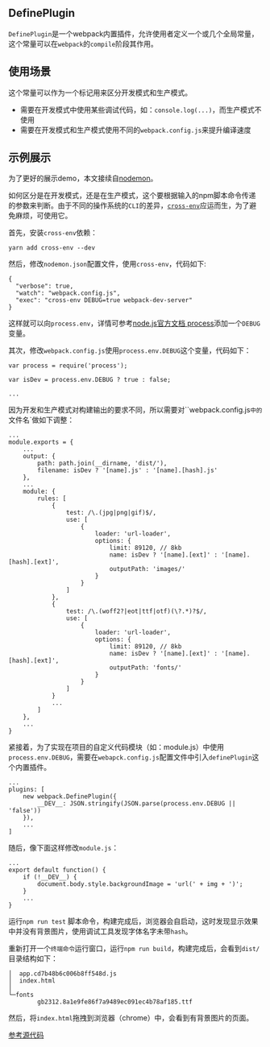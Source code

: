 ## DefinePlugin

`DefinePlugin`是一个webpack内置插件，允许使用者定义一个或几个全局常量，这个常量可以在`webpack`的`compile`阶段其作用。

## 使用场景

这个常量可以作为一个标记用来区分开发模式和生产模式。

* 需要在开发模式中使用某些调试代码，如：`console.log(...)`，而生产模式不使用
* 需要在开发模式和生产模式使用不同的`webpack.config.js`来提升编译速度

## 示例展示

为了更好的展示demo，本文接续自[nodemon](https://github.com/lvzhenbang/webpack-play/blob/master/doc/first/nodemon.md)。

如何区分是在开发模式，还是在生产模式，这个要根据输入的npm脚本命令传递的参数来判断。由于不同的操作系统的`CLI`的差异，[`cross-env`](https://www.npmjs.com/package/cross-env)应运而生，为了避免麻烦，可使用它。

首先，安装`cross-env`依赖：

```
yarn add cross-env --dev
```

然后，修改`nodemon.json`配置文件，使用`cross-env`，代码如下:

```
{
  "verbose": true,
  "watch": "webpack.config.js",
  "exec": "cross-env DEBUG=true webpack-dev-server"
}
```

这样就可以向`process.env`，详情可参考[node.js官方文档 process](https://nodejs.org/dist/latest-v10.x/docs/api/process.html#process_process_env)添加一个`DEBUG`变量。

其次，修改`webpack.config.js`使用`process.env.DEBUG`这个变量，代码如下：

```
var process = require('process');

var isDev = process.env.DEBUG ? true : false;

...
```

因为开发和生产模式对构建输出的要求不同，所以需要对``webpack.config.js`中的`文件名`做如下调整：

```
...
module.exports = {
    ...
    output: {
        path: path.join(__dirname, 'dist/'),
        filename: isDev ? '[name].js' : '[name].[hash].js'
    },
    ...
    module: {
        rules: [
            {
                test: /\.(jpg|png|gif)$/,
                use: [
                    {
                        loader: 'url-loader',
                        options: {
                            limit: 89120, // 8kb
                            name: isDev ? '[name].[ext]' : '[name].[hash].[ext]',
                            outputPath: 'images/'
                        }
                    }
                ]
            },
            {
                test: /\.(woff2?|eot|ttf|otf)(\?.*)?$/,
                use: [
                    {
                        loader: 'url-loader',
                        options: {
                            limit: 89120, // 8kb
                            name: isDev ? '[name].[ext]' : '[name].[hash].[ext]',
                            outputPath: 'fonts/'
                        }
                    }
                ]
            }
            ...
        ]
    },
    ...
}
```

紧接着，为了实现在项目的自定义代码模块（如：module.js）中使用`process.env.DEBUG`，需要在`webapck.config.js`配置文件中引入`definePlugin`这个内置插件。

```
...
plugins: [
    new webpack.DefinePlugin({
        __DEV__: JSON.stringify(JSON.parse(process.env.DEBUG || 'false'))
    }),
    ...
]
```

随后，像下面这样修改`module.js`：

```
...
export default function() {
	if (!__DEV__) {
		document.body.style.backgroundImage = 'url(' + img + ')';
	}
	...
}
```

运行`npm run test` 脚本命令，构建完成后，浏览器会自启动，这时发现显示效果中并没有背景图片，使用调试工具发现字体名字未带`hash`。

重新打开一个`终端命令`运行窗口，运行`npm run build`，构建完成后，会看到`dist/`目录结构如下：

```
│  app.cd7b48b6c006b8ff548d.js
│  index.html
│
└─fonts
        gb2312.8a1e9fe86f7a9489ec091ec4b78af185.ttf
```

然后，将`index.html`拖拽到浏览器（chrome）中，会看到有背景图片的页面。



[参考源代码](https://github.com/lvzhenbang/webpack-learning/tree/master/demo/example-6.5)